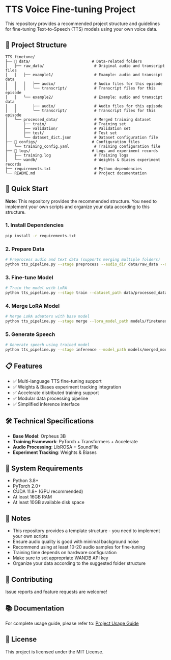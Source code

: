 # TTS Voice Fine-tuning Project

This repository provides a recommended project structure and guidelines for fine-tuning Text-to-Speech (TTS) models using your own voice data.

## 📁 Project Structure

```
TTS_finetune/
├── 📂 data/                           # Data-related folders
│   ├── raw_data/                      # Original audio and transcript files
│   │   ├── example1/                  # Example: audio and transcipt data
│   │   │   ├── audio/                 # Audio files for this episode
│   │   │   └── transcript/            # Transcript files for this episode
│   │   └── example2/                  # Example: audio and transcipt data
│   │       ├── audio/                 # Audio files for this episode
│   │       └── transcript/            # Transcript files for this episode
│   └── processed_data/                # Merged training dataset
│       ├── train/                     # Training set
│       ├── validation/                # Validation set
│       ├── test/                      # Test set
│       └── dataset_dict.json          # Dataset configuration file
├── 📂 configs/                        # Configuration files
│   └── training_config.yaml           # Training configuration file
├── 📂 logs/                           # Logs and experiment records
│   ├── training.log                   # Training logs
│   └── wandb/                         # Weights & Biases experiment records
├── requirements.txt                   # Python dependencies
└── README.md                          # Project documentation
```

## 🚀 Quick Start

**Note**: This repository provides the recommended structure. You need to implement your own scripts and organize your data according to this structure.

### 1. Install Dependencies
```bash
pip install -r requirements.txt
```

### 2. Prepare Data
```bash
# Preprocess audio and text data (supports merging multiple folders)
python tts_pipeline.py --stage preprocess --audio_dir data/raw_data --dataset_output data/processed_dataset
```

### 3. Fine-tune Model
```bash
# Train the model with LoRA
python tts_pipeline.py --stage train --dataset_path data/processed_dataset --model_output models/finetuned_model
```

### 4. Merge LoRA Model
```bash
# Merge LoRA adapters with base model
python tts_pipeline.py --stage merge --lora_model_path models/finetuned_model --merged_output models/merged_model
```

### 5. Generate Speech
```bash
# Generate speech using trained model
python tts_pipeline.py --stage inference --model_path models/merged_model --prompt "This is not just voice synthesis — it is signal extraction. We began with raw, noisy audio from real-world conversations, meetings, and phone calls, and fine-tuned it into a voice that is clear, responsive, and context-aware." --audio_output generated_audio.wav
```

## 📋 Features

- ✅ Multi-language TTS fine-tuning support
- ✅ Weights & Biases experiment tracking integration
- ✅ Accelerate distributed training support
- ✅ Modular data processing pipeline
- ✅ Simplified inference interface

## 🛠️ Technical Specifications

- **Base Model**: Orpheus 3B
- **Training Framework**: PyTorch + Transformers + Accelerate
- **Audio Processing**: LibROSA + SoundFile
- **Experiment Tracking**: Weights & Biases



## 🔧 System Requirements

- Python 3.8+
- PyTorch 2.0+
- CUDA 11.8+ (GPU recommended)
- At least 16GB RAM
- At least 10GB available disk space

## 📝 Notes

- This repository provides a template structure - you need to implement your own scripts
- Ensure audio quality is good with minimal background noise
- Recommend using at least 10-20 audio samples for fine-tuning
- Training time depends on hardware configuration
- Make sure to set appropriate WANDB API key
- Organize your data according to the suggested folder structure

## 🤝 Contributing

Issue reports and feature requests are welcome!

## 📚 Documentation

For complete usage guide, please refer to: [Project Usage Guide](docs/PROJECT_GUIDE.md)

## 📄 License

This project is licensed under the MIT License. 